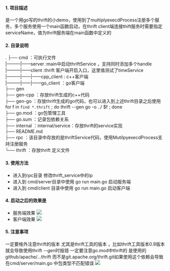 #### 1. 项目描述
是一个用go写的thrift的小demo，使用到了multiplyexecdProcess注册多个服务，多个服务使用一个main函数启动，在thrift client端连接thift服务时需要指定serviceName，值为thrift服务端在main函数中定义的
#### 2. 目录说明
.
├── cmd  ：可执行文件 <br/>
|———|——server :main中启动thriftService ，支持同时添加多个handle <br/>
|———|——client :thrift 客户端开启入口，这里值测试了timeService <br/>
|———|——|——cpp_client : c++客户端 <br/>
|———|——|——go_client  ：go客户端 <br/>
├── gen <br/>
├── gen-cpp ：存放thrift生成的c++代码 <br/>
├── gen-go ：存放thrift生成的go代码，也可以进入到上述thrift目录之后使用for f in `find *.thrift` ; do thrift --gen go -o ../ $f ; done  <br/>
├── go.mod ：go包管理工具 <br/>
├── go.sum ：记录包依赖关系 <br/>
├── internal ：internal/service：存放thrift的service实现 <br/>
├── README.md <br/>
├── rpc ：该目录中存放的是thriftService代码，使用MutilpyexecdProcess支持注册服务 <br/>
└── thrift ：存放thrift 定义文件 <br/>

#### 3. 使用方法
* 进入到rpc目录 修改thrift_service中的ip
* 进入到 cmd/server目录中使用 go run main.go 启动服务端
* 进入到 cmd/client 目录中使用 go run main.go 启动客户端
#### 4. 启动之后的效果是
* 服务端效果
![](https://gitee.com/BiAn-MoShangHuaKai/img/raw/master/data/20210117001055.png)
* 客户端效果
![](https://gitee.com/BiAn-MoShangHuaKai/img/raw/master/data/20210117001150.png)
#### 5. 注意事项
一定要格外注意thrift的版本 尤其是thrift工具的版本 ，比如thrift工具版本0.9版本就会导致使用thrift --gen时报错
一定要注意go.mod中thrift的 是使用的github/apache/...thrift 而不是git.apache.org/thrift.git如果使用这个依赖会导致在cmd/server/main.go 中包类型不匹配错误
![](https://gitee.com/BiAn-MoShangHuaKai/img/raw/master/data/20210117002105.png)
